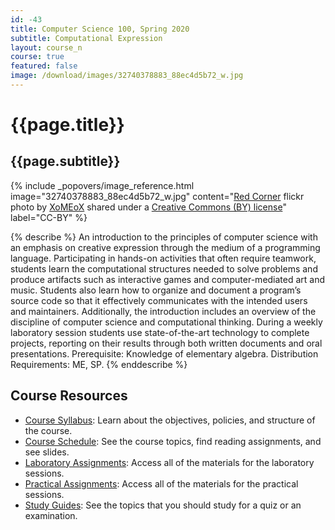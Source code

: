 ```yaml
---
id: -43
title: Computer Science 100, Spring 2020
subtitle: Computational Expression
layout: course_n
course: true
featured: false
image: /download/images/32740378883_88ec4d5b72_w.jpg
---
```


# {{page.title}}
## {{page.subtitle}}

<!-- Include header image -->

{% include _popovers/image_reference.html image="32740378883_88ec4d5b72_w.jpg" content="<a title='Red Corner' href='https://flickr.com/photos/xmex/32740378883'>Red Corner</a> flickr photo by <a href='https://flickr.com/people/xmex'>XoMEoX</a> shared under a <a href='https://creativecommons.org/licenses/by/2.0/'>Creative Commons (BY) license</a>" label="CC-BY" %}

{% describe %}
An introduction to the principles of computer science with an emphasis on
creative expression through the medium of a programming language. Participating
in hands-on activities that often require teamwork, students learn the
computational structures needed to solve problems and produce artifacts such as
interactive games and computer-mediated art and music. Students also learn how
to organize and document a program’s source code so that it effectively
communicates with the intended users and maintainers. Additionally, the
introduction includes an overview of the discipline of computer science and
computational thinking. During a weekly laboratory session students use
state-of-the-art technology to complete projects, reporting on their results
through both written documents and oral presentations. Prerequisite: Knowledge
of elementary algebra. Distribution Requirements: ME, SP.
{% enddescribe %}

## Course Resources

<ul class="fa-ul">


<li><i class="fa-li fa fa-arrow-right"></i><a href="https://github.com/Allegheny-Computer-Science-100-F2019/cs100-F2019-syllabus/releases/download/cs100F2019-syllabus-0.2.0/cs100F2019_syllabus.pdf"
class="major">Course Syllabus</a>: Learn about the objectives, policies, and structure of the course.

<li><i class="fa-li fa fa-arrow-right"></i><a href="{{site.baseurl}}teaching/cs100F2019/schedule/"
class="major">Course Schedule</a>: See the course topics, find reading assignments, and see slides.

<li><i class="fa-li fa fa-arrow-right"></i><a href="{{site.baseurl}}teaching/cs100F2019/laboratories/"
class="major">Laboratory Assignments</a>: Access all of the materials for the laboratory sessions.

<li><i class="fa-li fa fa-arrow-right"></i><a href="{{site.baseurl}}teaching/cs100F2019/practicals/"
class="major">Practical Assignments</a>: Access all of the materials for the practical sessions.

<li><i class="fa-li fa fa-arrow-right"></i><a href="{{site.baseurl}}teaching/cs100F2019/studyguides/"
class="major">Study Guides</a>: See the topics that you should study for a quiz or an examination.

</ul>
